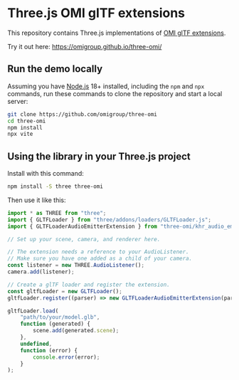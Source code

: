# Three.js OMI glTF extensions

This repository contains Three.js implementations of [OMI glTF extensions](https://github.com/omigroup/gltf-extensions).

Try it out here: https://omigroup.github.io/three-omi/

## Run the demo locally

Assuming you have [Node.js](https://nodejs.org/en) 18+ installed, including the `npm` and `npx` commands, run these commands to clone the repository and start a local server:

```sh
git clone https://github.com/omigroup/three-omi
cd three-omi
npm install
npx vite
```

## Using the library in your Three.js project

Install with this command:

```sh
npm install -S three three-omi
```

Then use it like this:

```js
import * as THREE from "three";
import { GLTFLoader } from "three/addons/loaders/GLTFLoader.js";
import { GLTFLoaderAudioEmitterExtension } from "three-omi/khr_audio_emitter.js";

// Set up your scene, camera, and renderer here.

// The extension needs a reference to your AudioListener.
// Make sure you have one added as a child of your camera.
const listener = new THREE.AudioListener();
camera.add(listener);

// Create a glTF loader and register the extension.
const gltfLoader = new GLTFLoader();
gltfLoader.register((parser) => new GLTFLoaderAudioEmitterExtension(parser, listener));

gltfLoader.load(
	"path/to/your/model.glb",
	function (generated) {
		scene.add(generated.scene);
	},
	undefined,
	function (error) {
		console.error(error);
	}
);
```
